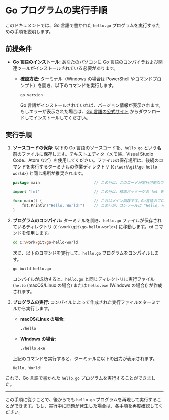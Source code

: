 # Go プログラムの実行手順

このドキュメントでは、Go 言語で書かれた `hello.go` プログラムを実行するための手順を説明します。

## 前提条件

* **Go 言語のインストール:** あなたのパソコンに Go 言語のコンパイラおよび関連ツールがインストールされている必要があります。

    * **確認方法:** ターミナル（Windows の場合は PowerShell やコマンドプロンプト）を開き、以下のコマンドを実行します。
        ```bash
        go version
        ```
        Go 言語がインストールされていれば、バージョン情報が表示されます。もしエラーが表示された場合は、[Go 言語の公式サイト](https://go.dev/) からダウンロードしてインストールしてください。

## 実行手順

1.  **ソースコードの保存:**
    以下の Go 言語のソースコードを、`hello.go` という名前のファイルに保存します。テキストエディタ（メモ帳、Visual Studio Code、Atom など）を使用してください。ファイルの保存場所は、後続のコマンドを実行するターミナルの作業ディレクトリ (`C:\work\git\go-hello-world>`) と同じ場所が推奨されます。

    ```go
    package main						// この行は、このコードが実行可能なプログラムであることを示しています。

    import "fmt"						// この行は、標準パッケージの fmt をインポートしています。fmt パッケージには、文字列の出力など、基本的な入出力を行うための機能が含まれています。

    func main() {						// これはメイン関数です。Go言語のプログラムは、この main 関数から実行が開始されます。
    	fmt.Println("Hello, World!")	// この行が、コンソールに "Hello, World!" という文字列を出力する命令です。
    }
    ```

2.  **プログラムのコンパイル:**
    ターミナルを開き、`hello.go` ファイルが保存されているディレクトリ (`C:\work\git\go-hello-world>`) に移動します。`cd` コマンドを使用します。

    ```bash
    cd C:\work\git\go-hello-world
    ```

    次に、以下のコマンドを実行して、`hello.go` プログラムをコンパイルします。

    ```bash
    go build hello.go
    ```

    コンパイルが成功すると、`hello.go` と同じディレクトリに実行ファイル (`hello` (macOS/Linux の場合) または `hello.exe` (Windows の場合)) が作成されます。

3.  **プログラムの実行:**
    コンパイルによって作成された実行ファイルをターミナルから実行します。

    * **macOS/Linux の場合:**
        ```bash
        ./hello
        ```

    * **Windows の場合:**
        ```bash
        ./hello.exe
        ```

    上記のコマンドを実行すると、ターミナルに以下の出力が表示されます。

    ```
    Hello, World!
    ```

これで、Go 言語で書かれた `hello.go` プログラムを実行することができました。

---

この手順に従うことで、後からでも `hello.go` プログラムを再現して実行することができます。もし、実行中に問題が発生した場合は、各手順を再度確認してください。
